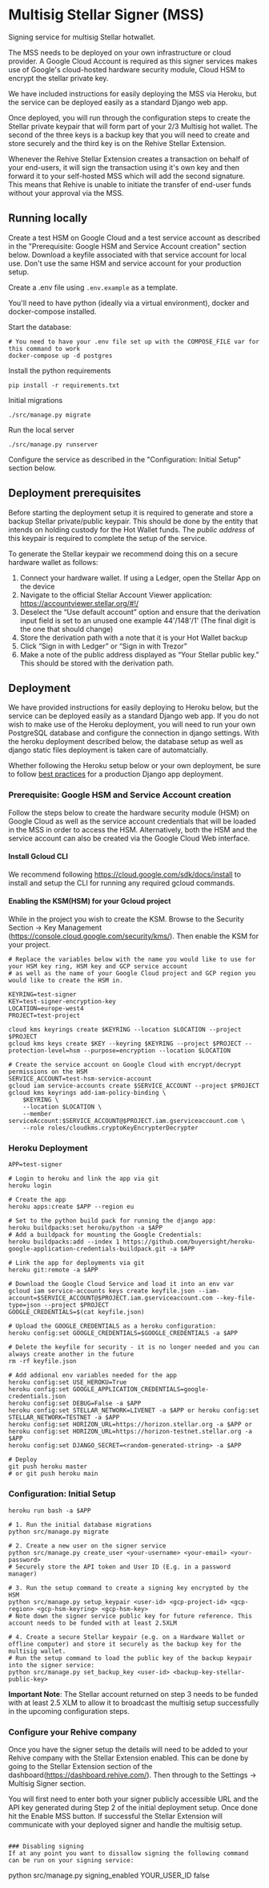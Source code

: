 # Multisig Stellar Signer (MSS)

Signing service for multisig Stellar hotwallet.

The MSS needs to be deployed on your own infrastructure or cloud provider. A Google Cloud Account is required as this signer services makes use of Google's cloud-hosted hardware security module, Cloud HSM to encrypt the stellar private key.

We have included instructions for easily deploying the MSS via Heroku, but the service can be deployed easily as a standard Django web app.

Once deployed, you will run through the configuration steps to create the Stellar private keypair that will form part of your 2/3 Multisig hot wallet. The second of the three keys is a backup key that you will need to create and store securely and the third key is on the Rehive Stellar Extension.

Whenever the Rehive Stellar Extension creates a transaction on behalf of your end-users, it will sign the transaction using it's own key and then forward it to your self-hosted MSS which will add the second signature. This means that Rehive is unable to initiate the transfer of end-user funds without your approval via the MSS.


## Running locally
Create a test HSM on Google Cloud and a test service account as described in the "Prerequisite: Google HSM and Service Account creation" section below. Download a keyfile associated with that service account for local use. Don't use the same HSM and service account for your production setup.

Create a .env file using `.env.example` as a template.

You'll need to have python (ideally via a virtual environment), docker and docker-compose installed.

Start the database:
```
# You need to have your .env file set up with the COMPOSE_FILE var for this command to work
docker-compose up -d postgres
```
Install the python requirements
```
pip install -r requirements.txt
```
Initial migrations
```
./src/manage.py migrate
```
Run the local server
```
./src/manage.py runserver
```
Configure the service as described in the "Configuration: Initial Setup" section below.


## Deployment prerequisites
Before starting the deployment setup it is required to generate and store a backup Stellar private/public keypair. This should be done by the entity that intends on holding custody for the Hot Wallet funds. The *public address* of this keypair is required to complete the setup of the service.

To generate the Stellar keypair we recommend doing this on a secure hardware wallet as follows:

1. Connect your hardware wallet. If using a Ledger, open the Stellar App on the device
2. Navigate to the official Stellar Account Viewer application: https://accountviewer.stellar.org/#!/
3. Deselect the “Use default account” option and ensure that the derivation input field is set to an unused one example 44'/148'/1' (The final digit is the one that should change)
4. Store the derivation path with a note that it is your Hot Wallet backup
4. Click “Sign in with Ledger” or “Sign in with Trezor”
5. Make a note of the public address displayed as “Your Stellar public key.” This should be stored with the derivation path.


## Deployment
We have provided instructions for easily deploying to Heroku below, but the service can be deployed easily as a standard Django web app. If you do not wish to make use of the Heroku deployment, you will need to run your own PostgreSQL database and configure the connection in django settings. With the heroku deployment described below, the database setup as well as django static files deployment is taken care of automatcially.

Whether following the Heroku setup below or your own deployment, be sure to follow [best practices](https://docs.djangoproject.com/en/3.2/howto/deployment/checklist/) for a production Django app deployment.

### Prerequisite: Google HSM and Service Account creation
Follow the steps below to create the hardware security module (HSM) on Google Cloud as well as the service account credentials that will be loaded in the MSS in order to access the HSM. Alternatively, both the HSM and the service account can also be created via the Google Cloud Web interface.

#### Install Gcloud CLI
We recommend following https://cloud.google.com/sdk/docs/install to install and setup the CLI for running any required gcloud commands.

#### Enabling the KSM(HSM) for your Gcloud project
While in the project you wish to create the KSM. Browse to the Security Section -> Key Management (https://console.cloud.google.com/security/kms/). Then enable the KSM for your project.

```
# Replace the variables below with the name you would like to use for your HSM key ring, HSM key and GCP service account
# as well as the name of your Google Cloud project and GCP region you would like to create the HSM in.

KEYRING=test-signer
KEY=test-signer-encryption-key
LOCATION=europe-west4
PROJECT=test-project

cloud kms keyrings create $KEYRING --location $LOCATION --project $PROJECT
gcloud kms keys create $KEY --keyring $KEYRING --project $PROJECT --protection-level=hsm --purpose=encryption --location $LOCATION

# Create the service account on Google Cloud with encrypt/decrypt permissions on the HSM
SERVICE_ACCOUNT=test-hsm-service-account
gcloud iam service-accounts create $SERVICE_ACCOUNT --project $PROJECT
gcloud kms keyrings add-iam-policy-binding \
    $KEYRING \
    --location $LOCATION \
    --member serviceAccount:$SERVICE_ACCOUNT@$PROJECT.iam.gserviceaccount.com \
    --role roles/cloudkms.cryptoKeyEncrypterDecrypter
```

### Heroku Deployment
```
APP=test-signer

# Login to heroku and link the app via git
heroku login

# Create the app
heroku apps:create $APP --region eu

# Set to the python build pack for running the django app:
heroku buildpacks:set heroku/python -a $APP
# Add a buildpack for mounting the Google Credentials:
heroku buildpacks:add --index 1 https://github.com/buyersight/heroku-google-application-credentials-buildpack.git -a $APP

# Link the app for deployments via git
heroku git:remote -a $APP

# Download the Google Cloud Service and load it into an env var
gcloud iam service-accounts keys create keyfile.json --iam-account=$SERVICE_ACCOUNT@$PROJECT.iam.gserviceaccount.com --key-file-type=json --project $PROJECT
GOOGLE_CREDENTIALS=$(cat keyfile.json)

# Upload the GOOGLE_CREDENTIALS as a heroku configuration:
heroku config:set GOOGLE_CREDENTIALS=$GOOGLE_CREDENTIALS -a $APP

# Delete the keyfile for security - it is no longer needed and you can always create another in the future
rm -rf keyfile.json

# Add addional env variables needed for the app
heroku config:set USE_HEROKU=True
heroku config:set GOOGLE_APPLICATION_CREDENTIALS=google-credentials.json
heroku config:set DEBUG=False -a $APP
heroku config:set STELLAR_NETWORK=LIVENET -a $APP or heroku config:set STELLAR_NETWORK=TESTNET -a $APP
heroku config:set HORIZON_URL=https://horizon.stellar.org -a $APP or heroku config:set HORIZON_URL=https://horizon-testnet.stellar.org -a $APP
heroku config:set DJANGO_SECRET=<random-generated-string> -a $APP

# Deploy
git push heroku master
# or git push heroku main
```

### Configuration: Initial Setup
```
heroku run bash -a $APP

# 1. Run the initial database migrations
python src/manage.py migrate

# 2. Create a new user on the signer service
python src/manage.py create_user <your-username> <your-email> <your-password>
# Securely store the API token and User ID (E.g. in a password manager)

# 3. Run the setup command to create a signing key encrypted by the HSM
python src/manage.py setup_keypair <user-id> <gcp-project-id> <gcp-region> <gcp-hsm-keyring> <gcp-hsm-key>
# Note down the signer service public key for future reference. This account needs to be funded with at least 2.5XLM

# 4. Create a secure Stellar keypair (e.g. on a Hardware Wallet or offline computer) and store it securely as the backup key for the multisig wallet.
# Run the setup command to load the public key of the backup keypair into the signer service:
python src/manage.py set_backup_key <user-id> <backup-key-stellar-public-key>
```
**Important Note**: The Stellar account returned on step 3 needs to be funded with at least 2.5 XLM to allow it to broadcast the multisig setup successfully in the upcoming configuration steps.

### Configure your Rehive company
Once you have the signer setup the details will need to be added to your Rehive company with the Stellar Extension enabled. This can be done by going to the Stellar Extension section of the dashboard(https://dashboard.rehive.com/). Then through to the Settings -> Multisig Signer section.

You will first need to enter both your signer publicly accessible URL and the API key generated during Step 2 of the initial deployment setup. Once done hit the Enable MSS button. If successful the Stellar Extension will communicate with your deployed signer and handle the multisig setup.
```

### Disabling signing
If at any point you want to dissallow signing the following command can be run on your signing service:
```
python src/manage.py signing_enabled YOUR_USER_ID false 
```

